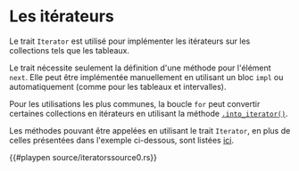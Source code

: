 # Les itérateurs

Le trait `Iterator` est utilisé pour implémenter les itérateurs sur les collections tels que les tableaux.

Le trait nécessite seulement la définition d'une méthode pour l'élément `next`. Elle peut être implémentée manuellement en utilisant un bloc `impl` ou automatiquement (comme pour les tableaux et intervalles).

Pour les utilisations les plus communes, la boucle `for` peut convertir certaines collections en itérateurs en utilisant la méthode [`.into_iterator()`][into_iterator].

Les méthodes pouvant être appelées en utilisant le trait `Iterator`, en plus de celles présentées dans l'exemple ci-dessous, sont listées [ici][iterator].

{{#playpen source/iteratorssource0.rs}}

[into_iterator]: https://doc.rust-lang.org/std/iter/trait.IntoIterator.html
[iterator]: https://doc.rust-lang.org/core/iter/trait.Iterator.html
